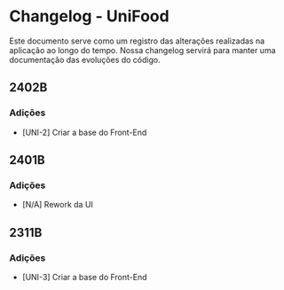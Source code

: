 # Changelog - UniFood

Este documento serve como um registro das alterações realizadas na aplicação ao longo do tempo. Nossa changelog servirá para manter uma documentação das evoluções do código.

## 2402B

### Adições

- [UNI-2] Criar a base do Front-End

## 2401B

### Adições

- [N/A] Rework da UI

## 2311B

### Adições

- [UNI-3] Criar a base do Front-End
